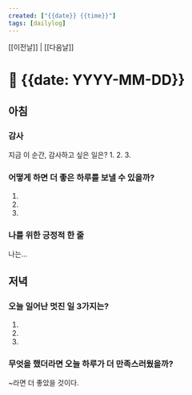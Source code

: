 ```yaml
---
created: ["{{date}} {{time}}"]
tags: [dailylog]
---
```


[[이전날]] | [[다음날]]


# 📅 {{date: YYYY-MM-DD}}
## 아침  


### 감사

  

지금 이 순간, 감사하고 싶은 일은?
1.
2.
3.

  

### 어떻게 하면 더 좋은 하루를 보낼 수 있을까?
1.
2.
3.

  

### 나를 위한 긍정적 한 줄
나는...

  

## 저녁
<!-- 오늘 하루를 돌아보며 잠들기 전에 이 부분을 작성하세요 -->

  
### 오늘 일어난 멋진 일 3가지는?
1.
2.
3.

### 무엇을 했더라면 오늘 하루가 더 만족스러웠을까?
~라면 더 좋았을 것이다.